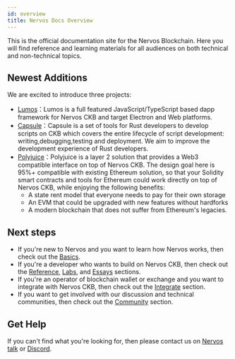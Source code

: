```yaml
---
id: overview
title: Nervos Docs Overview
---
```


This is the official documentation site for the Nervos Blockchain. Here you will find reference and learning materials for all audiences on both technical and non-technical topics.

## Newest Additions

We are excited to introduce three projects: 

* [Lumos](https://github.com/nervosnetwork/lumos)：Lumos is a full featured JavaScript/TypeScript based dapp framework for Nervos CKB and target Electron and Web platforms.
* [Capsule](https://github.com/nervosnetwork/capsule)：Capsule is a set of tools for Rust developers to develop scripts on CKB which covers the entire lifecycle of script development: writing,debugging,testing and deployment. We aim to improve the development experience of Rust developers.
* [Polyjuice](https://github.com/nervosnetwork/polyjuice)：Polyjuice is a layer 2 solution that provides a Web3 compatible interface on top of Nervos CKB. The design goal here is 95%+ compatible with existing Ethereum solution, so that your Solidity smart contracts and tools for Ethereum could work directly on top of Nervos CKB, while enjoying the following benefits:
    * A state rent model that everyone needs to pay for their own storage
    * An EVM that could be upgraded with new features without hardforks
    * A modern blockchain that does not suffer from Ethereum's legacies.

## Next steps

* If you're new to Nervos and you want to learn how Nervos works, then check out the [Basics](basics/intro.md).
* If you're a developer who wants to build on Nervos CKB, then check out the [Reference](reference/intro.md), [Labs](labs/intro.md), and [Essays](essays/intro.md) sections.
* If you're an operator of blockchain wallet or exchange and  you want to integrate with Nervos CKB, then check out the [Integrate](integrate/intro.md) section.
* If you want to get involved with our discussion and technical communities, then check out the [Community](community/intro.md) section.

## Get Help

If you can't find what you're looking for, then please contact us on [Nervos talk](https://talk.nervos.org/) or [Discord](https://discord.gg/uWGUUpw). 


